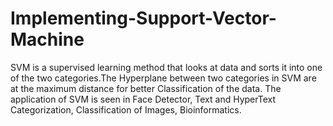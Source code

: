 # Implementing-Support-Vector-Machine

SVM is a supervised learning method that looks at data and sorts it into one of the two categories.The Hyperplane between two categories in SVM are at the maximum distance for better Classification of the data. The application of SVM is seen in Face Detector, Text and HyperText Categorization, Classification of Images, Bioinformatics. 
